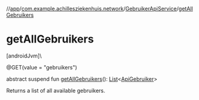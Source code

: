 //[app](../../../index.md)/[com.example.achillesziekenhuis.network](../index.md)/[GebruikerApiService](index.md)/[getAllGebruikers](get-all-gebruikers.md)

# getAllGebruikers

[androidJvm]\

@GET(value = &quot;gebruikers&quot;)

abstract suspend fun [getAllGebruikers](get-all-gebruikers.md)(): [List](https://kotlinlang.org/api/latest/jvm/stdlib/kotlin.collections/-list/index.html)&lt;[ApiGebruiker](../-api-gebruiker/index.md)&gt;

Returns a list of all available gebruikers.
